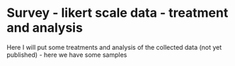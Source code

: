 # Survey - likert scale data - treatment and analysis
 Here I will put some treatments and analysis of the collected data (not yet published) - here we have some samples